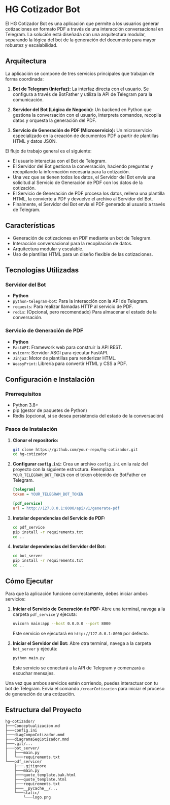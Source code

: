 # HG Cotizador Bot

El HG Cotizador Bot es una aplicación que permite a los usuarios generar cotizaciones en formato PDF a través de una interacción conversacional en Telegram. La solución está diseñada con una arquitectura modular, separando la lógica del bot de la generación del documento para mayor robustez y escalabilidad.

## Arquitectura

La aplicación se compone de tres servicios principales que trabajan de forma coordinada:

1.  **Bot de Telegram (Interfaz):** La interfaz directa con el usuario. Se configura a través de BotFather y utiliza la API de Telegram para la comunicación.

2.  **Servidor del Bot (Lógica de Negocio):** Un backend en Python que gestiona la conversación con el usuario, interpreta comandos, recopila datos y orquesta la generación del PDF.

3.  **Servicio de Generación de PDF (Microservicio):** Un microservicio especializado en la creación de documentos PDF a partir de plantillas HTML y datos JSON.

El flujo de trabajo general es el siguiente:

*   El usuario interactúa con el Bot de Telegram.
*   El Servidor del Bot gestiona la conversación, haciendo preguntas y recopilando la información necesaria para la cotización.
*   Una vez que se tienen todos los datos, el Servidor del Bot envía una solicitud al Servicio de Generación de PDF con los datos de la cotización.
*   El Servicio de Generación de PDF procesa los datos, rellena una plantilla HTML, la convierte a PDF y devuelve el archivo al Servidor del Bot.
*   Finalmente, el Servidor del Bot envía el PDF generado al usuario a través de Telegram.

## Características

*   Generación de cotizaciones en PDF mediante un bot de Telegram.
*   Interacción conversacional para la recopilación de datos.
*   Arquitectura modular y escalable.
*   Uso de plantillas HTML para un diseño flexible de las cotizaciones.

## Tecnologías Utilizadas

### Servidor del Bot

*   **Python**
*   `python-telegram-bot`: Para la interacción con la API de Telegram.
*   `requests`: Para realizar llamadas HTTP al servicio de PDF.
*   `redis`: (Opcional, pero recomendado) Para almacenar el estado de la conversación.

### Servicio de Generación de PDF

*   **Python**
*   `FastAPI`: Framework web para construir la API REST.
*   `uvicorn`: Servidor ASGI para ejecutar FastAPI.
*   `Jinja2`: Motor de plantillas para renderizar HTML.
*   `WeasyPrint`: Librería para convertir HTML y CSS a PDF.

## Configuración e Instalación

### Prerrequisitos

*   Python 3.8+
*   pip (gestor de paquetes de Python)
*   Redis (opcional, si se desea persistencia del estado de la conversación)

### Pasos de Instalación

1.  **Clonar el repositorio:**
    ```bash
    git clone https://github.com/your-repo/hg-cotizador.git
    cd hg-cotizador
    ```

2.  **Configurar `config.ini`:**
    Crea un archivo `config.ini` en la raíz del proyecto con la siguiente estructura. Reemplaza `YOUR_TELEGRAM_BOT_TOKEN` con el token obtenido de BotFather en Telegram.

    ```ini
    [telegram]
    token = YOUR_TELEGRAM_BOT_TOKEN

    [pdf_service]
    url = http://127.0.0.1:8000/api/v1/generate-pdf
    ```

3.  **Instalar dependencias del Servicio de PDF:**
    ```bash
    cd pdf_service
    pip install -r requirements.txt
    cd ..
    ```

4.  **Instalar dependencias del Servidor del Bot:**
    ```bash
    cd bot_server
    pip install -r requirements.txt
    cd ..
    ```

## Cómo Ejecutar

Para que la aplicación funcione correctamente, debes iniciar ambos servicios:

1.  **Iniciar el Servicio de Generación de PDF:**
    Abre una terminal, navega a la carpeta `pdf_service` y ejecuta:
    ```bash
    uvicorn main:app --host 0.0.0.0 --port 8000
    ```
    Este servicio se ejecutará en `http://127.0.0.1:8000` por defecto.

2.  **Iniciar el Servidor del Bot:**
    Abre otra terminal, navega a la carpeta `bot_server` y ejecuta:
    ```bash
    python main.py
    ```
    Este servicio se conectará a la API de Telegram y comenzará a escuchar mensajes.

Una vez que ambos servicios estén corriendo, puedes interactuar con tu bot de Telegram. Envía el comando `/crearCotizacion` para iniciar el proceso de generación de una cotización.

## Estructura del Proyecto

```
hg-cotizador/
├───Conceptualizacion.md
├───config.ini
├───diagCompoCotizador.mmd
├───diagramaSeqCotizador.mmd
├───.git/...
├───bot_server/
│   ├───main.py
│   └───requirements.txt
└───pdf_service/
    ├───.gitignore
    ├───main.py
    ├───quote_template.bak.html
    ├───quote_template.html
    ├───requirements.txt
    ├───__pycache__/...
    └───static/
        └───logo.png
```
